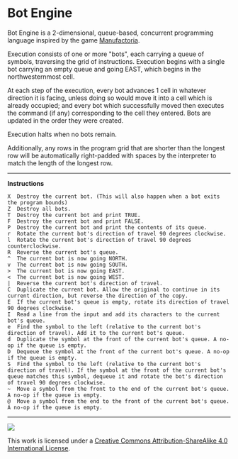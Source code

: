 Bot Engine
===

Bot Engine is a 2-dimensional, queue-based, concurrent programming language inspired by the game [Manufactoria](http://pleasingfungus.com/Manufactoria/).

Execution consists of one or more "bots", each carrying a queue of symbols, traversing the grid of instructions. Execution begins with a single bot carrying an empty queue and going EAST, which begins in the northwesternmost cell.

At each step of the execution, every bot advances 1 cell in whatever direction it is facing, unless doing so would move it into a cell which is already occupied; and every bot which successfully moved then executes the command (if any) corresponding to the cell they entered.
Bots are updated in the order they were created.

Execution halts when no bots remain.

Additionally, any rows in the program grid that are shorter than the longest row will be automatically right-padded with spaces by the interpreter to match the length of the longest row.

---

<b>Instructions</b>

```
X  Destroy the current bot. (This will also happen when a bot exits the program bounds)
Z  Destroy all bots.
T  Destroy the current bot and print TRUE.
F  Destroy the current bot and print FALSE.
P  Destroy the current bot and print the contents of its queue.
r  Rotate the current bot's direction of travel 90 degrees clockwise.
l  Rotate the current bot's direction of travel 90 degrees counterclockwise.
R  Reverse the current bot's queue.
^  The current bot is now going NORTH.
v  The current bot is now going SOUTH.
>  The current bot is now going EAST.
<  The current bot is now going WEST.
|  Reverse the current bot's direction of travel.
C  Duplicate the current bot. Allow the original to continue in its current direction, but reverse the direction of the copy.
E  If the current bot's queue is empty, rotate its direction of travel 90 degrees clockwise.
I  Read a line from the input and add its characters to the current bot's queue.
e  Find the symbol to the left (relative to the current bot's direction of travel). Add it to the current bot's queue.
d  Duplicate the symbol at the front of the current bot's queue. A no-op if the queue is empty.
D  Dequeue the symbol at the front of the current bot's queue. A no-op if the queue is empty.
S  Find the symbol to the left (relative to the current bot's direction of travel). If the symbol at the front of the current bot's queue matches this symbol, dequeue it and rotate the bot's direction of travel 90 degrees clockwise.
~  Move a symbol from the front to the end of the current bot's queue. A no-op if the queue is empty.
@  Move a symbol from the end to the front of the current bot's queue. A no-op if the queue is empty.
```

---

![](https://i.creativecommons.org/l/by-sa/4.0/88x31.png)

This work is licensed under a [Creative Commons Attribution-ShareAlike 4.0 International License](http://creativecommons.org/licenses/by-sa/4.0/).

